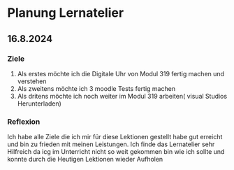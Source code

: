 # Planung Lernatelier
## 16.8.2024
### Ziele
1. Als erstes möchte ich die Digitale Uhr von Modul 319 fertig machen und verstehen
2. Als zweitens möchte ich 3 moodle Tests fertig machen
3. Als dritens möchte ich noch weiter im Modul 319 arbeiten( visual Studios Herunterladen)  
### Reflexion
Ich habe alle Ziele die ich mir für diese Lektionen gestellt habe gut erreicht und bin zu frieden mit meinen Leistungen. Ich finde das Lernatelier sehr Hilfreich da icg im Unterricht nicht so weit gekommen bin wie ich sollte und konnte durch die Heutigen Lektionen wieder Aufholen
